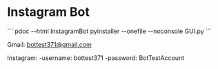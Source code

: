 # Instagram Bot
´´´
pdoc --html InstagramBot
pyinstaller --onefile --noconsole GUI.py
´´´

Gmail: bottest371@gmail.com

Instagram: 
-username: bottest371
-password: BotTestAccount